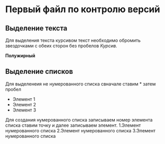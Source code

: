 # Первый файл по контролю версий

## Выделение текста
Для выделения текста курсивом текст необходимо обромить звездочками с обеих сторон без пробелов *Курсив.*

**Полужирный**

## Выделение списков

Для выделенеия не нумерованного списка свначале ставим * затем пробел 
* Элемент 1
* Элемент 2
* Элемент 3

Для создания нумерованного списка записываем номер элемента списка ставим точку и далее записываем элемент.
1.Элемент нумерованного списка
2.Элемент нумерованного списка
3.Элемент нумерованного списка






